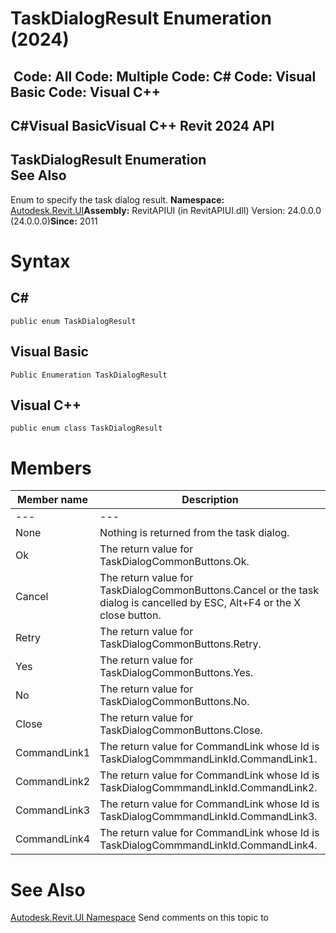 # TaskDialogResult Enumeration (2024)

﻿
 Code: All Code: Multiple Code: C# Code: Visual Basic Code: Visual C++   
---  
C#Visual BasicVisual C++
Revit 2024 API  
---  
TaskDialogResult Enumeration  
See Also  
---  
Enum to specify the task dialog result. 
**Namespace:** [Autodesk.Revit.UI](e86fd90a-8957-02a6-da7f-ced248966e3e.md "Autodesk.Revit.UI Namespace")**Assembly:** RevitAPIUI (in RevitAPIUI.dll) Version: 24.0.0.0 (24.0.0.0)**Since:** 2011
# Syntax
C#  
---  
```text
public enum TaskDialogResult
```
  
Visual Basic  
---  
```text
Public Enumeration TaskDialogResult
```
  
Visual C++  
---  
```text
public enum class TaskDialogResult
```
  
# Members
| Member name | Description |
| --- | --- |
| --- | --- |
| None | Nothing is returned from the task dialog. |
| Ok | The return value for TaskDialogCommonButtons.Ok. |
| Cancel | The return value for TaskDialogCommonButtons.Cancel or the task dialog is cancelled by ESC, Alt+F4 or the X close button. |
| Retry | The return value for TaskDialogCommonButtons.Retry. |
| Yes | The return value for TaskDialogCommonButtons.Yes. |
| No | The return value for TaskDialogCommonButtons.No. |
| Close | The return value for TaskDialogCommonButtons.Close. |
| CommandLink1 | The return value for CommandLink whose Id is TaskDialogCommmandLinkId.CommandLink1. |
| CommandLink2 | The return value for CommandLink whose Id is TaskDialogCommmandLinkId.CommandLink2. |
| CommandLink3 | The return value for CommandLink whose Id is TaskDialogCommmandLinkId.CommandLink3. |
| CommandLink4 | The return value for CommandLink whose Id is TaskDialogCommmandLinkId.CommandLink4. |

# See Also
[Autodesk.Revit.UI Namespace](e86fd90a-8957-02a6-da7f-ced248966e3e.md "Autodesk.Revit.UI Namespace")
Send comments on this topic to 